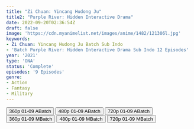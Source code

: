 ```yaml
---
title: "Zi Chuan: Yincang Hudong Ju"
title2: "Purple River: Hidden Interactive Drama"
date: 2022-09-20T02:36:54Z
draft: false
image: 'https://cdn.myanimelist.net/images/anime/1482/121306l.jpg'
keywords:
- Zi Chuan: Yincang Hudong Ju Batch Sub Indo
- 'Batch Purple River: Hidden Interactive Drama Sub Indo 12 Episodes'
year: '2021'
type: 'ONA'
status: 'Complete'
episodes: '9 Episodes'
genre:
- Action
- Fantasy
- Military
---
```


<div class="d-g gg-5 gtc-r ai-c">
<button onclick="window.open('?barc=DgIwZd98gv_20221101/Batch/1-9/Kuramanime-PPLRVR_HID-1_9-Mp4360','_blank')">360p 01-09 ABatch</button>
<button onclick="window.open('?barc=DgIwZd98gv_20221101/Batch/1-9/Kuramanime-PPLRVR_HID-1_9-Mp4480','_blank')">480p 01-09 ABatch</button>
<button onclick="window.open('?barc=DgIwZd98gv_20221101/Batch/1-9/Kuramanime-PPLRVR_HID-1_9-Mp4720','_blank')">720p 01-09 ABatch</button>
<button onclick="window.open('?bmed=ggkx4odabitvdiv','_blank')">360p 01-09 MBatch</button>
<button onclick="window.open('?bmed=72gole2coll67r1','_blank')">480p 01-09 MBatch</button>
<button onclick="window.open('?bmed=78m76b3pnyzppmv','_blank')">720p 01-09 MBatch</button>
</div>